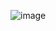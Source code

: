 ![image](https://github.com/drlinggg/drlinggg/assets/124909828/568c18c3-f13e-485c-8a05-9798122ef060)

